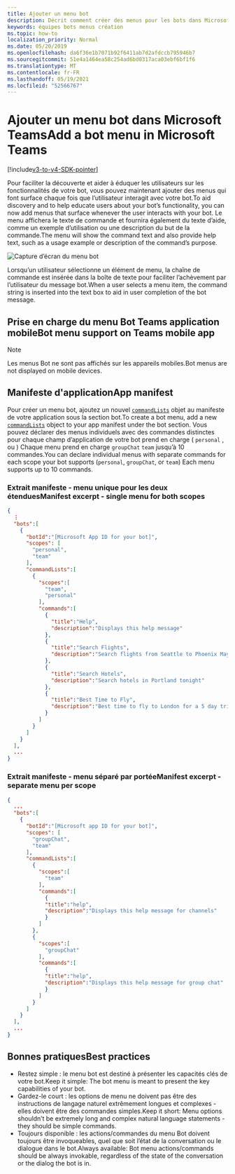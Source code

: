 ```yaml
---
title: Ajouter un menu bot
description: Décrit comment créer des menus pour les bots dans Microsoft Teams
keywords: équipes bots menus création
ms.topic: how-to
localization_priority: Normal
ms.date: 05/20/2019
ms.openlocfilehash: da6f36e1b7071b92f6411ab7d2afdccb795946b7
ms.sourcegitcommit: 51e4a1464ea58c254ad6bd0317aca03ebf6bf1f6
ms.translationtype: MT
ms.contentlocale: fr-FR
ms.lasthandoff: 05/19/2021
ms.locfileid: "52566767"
---
```

# <a name="add-a-bot-menu-in-microsoft-teams"></a><span data-ttu-id="13e8c-104">Ajouter un menu bot dans Microsoft Teams</span><span class="sxs-lookup"><span data-stu-id="13e8c-104">Add a bot menu in Microsoft Teams</span></span>

[!include[v3-to-v4-SDK-pointer](~/includes/v3-to-v4-pointer-bots.md)]

<span data-ttu-id="13e8c-105">Pour faciliter la découverte et aider à éduquer les utilisateurs sur les fonctionnalités de votre bot, vous pouvez maintenant ajouter des menus qui font surface chaque fois que l’utilisateur interagit avec votre bot.</span><span class="sxs-lookup"><span data-stu-id="13e8c-105">To aid discovery and to help educate users about your bot’s functionality, you can now add menus that surface whenever the user interacts with your bot.</span></span> <span data-ttu-id="13e8c-106">Le menu affichera le texte de commande et fournira également du texte d’aide, comme un exemple d’utilisation ou une description du but de la commande.</span><span class="sxs-lookup"><span data-stu-id="13e8c-106">The menu will show the command text and also provide help text, such as a usage example or description of the command’s purpose.</span></span>

![Capture d’écran du menu bot](~/assets/images/bots/bot-menus-bot-menu-sample.png)

<span data-ttu-id="13e8c-108">Lorsqu’un utilisateur sélectionne un élément de menu, la chaîne de commande est insérée dans la boîte de texte pour faciliter l’achèvement par l’utilisateur du message bot.</span><span class="sxs-lookup"><span data-stu-id="13e8c-108">When a user selects a menu item, the command string is inserted into the text box to aid in user completion of the bot message.</span></span>

## <a name="bot-menu-support-on-teams-mobile-app"></a><span data-ttu-id="13e8c-109">Prise en charge du menu Bot Teams application mobile</span><span class="sxs-lookup"><span data-stu-id="13e8c-109">Bot menu support on Teams mobile app</span></span>
> [!NOTE] 
> <span data-ttu-id="13e8c-110">Les menus Bot ne sont pas affichés sur les appareils mobiles.</span><span class="sxs-lookup"><span data-stu-id="13e8c-110">Bot menus are not displayed on mobile devices.</span></span>

## <a name="app-manifest"></a><span data-ttu-id="13e8c-111">Manifeste d'application</span><span class="sxs-lookup"><span data-stu-id="13e8c-111">App manifest</span></span>

<span data-ttu-id="13e8c-112">Pour créer un menu bot, ajoutez un nouvel [`commandLists`](~/resources/schema/manifest-schema.md#botscommandlists) objet au manifeste de votre application sous la section bot.</span><span class="sxs-lookup"><span data-stu-id="13e8c-112">To create a bot menu, add a new [`commandLists`](~/resources/schema/manifest-schema.md#botscommandlists) object to your app manifest under the bot section.</span></span> <span data-ttu-id="13e8c-113">Vous pouvez déclarer des menus individuels avec des commandes distinctes pour chaque champ d’application de votre bot prend en charge ( `personal` , ou ) Chaque menu prend en charge `groupChat` `team` jusqu’à 10 commandes.</span><span class="sxs-lookup"><span data-stu-id="13e8c-113">You can declare individual menus with separate commands for each scope your bot supports (`personal`, `groupChat`, or `team`) Each menu supports up to 10 commands.</span></span>

### <a name="manifest-excerpt---single-menu-for-both-scopes"></a><span data-ttu-id="13e8c-114">Extrait manifeste - menu unique pour les deux étendues</span><span class="sxs-lookup"><span data-stu-id="13e8c-114">Manifest excerpt - single menu for both scopes</span></span>

```json
{
  ⋮
  "bots":[
    {
      "botId":"[Microsoft App ID for your bot]",
      "scopes": [
        "personal",
        "team"
      ],
      "commandLists":[
        {
          "scopes":[
            "team",
            "personal"
          ],
          "commands":[
            {
              "title":"Help",
              "description":"Displays this help message"
            },
            {
              "title":"Search Flights",
              "description":"Search flights from Seattle to Phoenix May 2-5 departing after 3pm"
            },
            {
              "title":"Search Hotels",
              "description":"Search hotels in Portland tonight"
            },
            {
              "title":"Best Time to Fly",
              "description":"Best time to fly to London for a 5 day trip this summer"
            }
          ]
        }
      ]
    }
  ],
  ...
}
```

### <a name="manifest-excerpt---separate-menu-per-scope"></a><span data-ttu-id="13e8c-115">Extrait manifeste - menu séparé par portée</span><span class="sxs-lookup"><span data-stu-id="13e8c-115">Manifest excerpt - separate menu per scope</span></span>

```json
{
  ...
  "bots":[
    {
      "botId":"[Microsoft app ID for your bot]",
      "scopes": [
        "groupChat",
        "team"
      ],
      "commandLists":[
        {
          "scopes":[
            "team"
          ],
          "commands":[
            {
            "title":"help",
            "description":"Displays this help message for channels"
            }
          ]
        },
        {
          "scopes":[
            "groupChat"
          ],
          "commands":[
            {
            "title":"help",
            "description":"Displays this help message for group chat"
            }
          ]
        }
      ]
    }
  ],
  ...
}
```

## <a name="best-practices"></a><span data-ttu-id="13e8c-116">Bonnes pratiques</span><span class="sxs-lookup"><span data-stu-id="13e8c-116">Best practices</span></span>

* <span data-ttu-id="13e8c-117">Restez simple : le menu bot est destiné à présenter les capacités clés de votre bot.</span><span class="sxs-lookup"><span data-stu-id="13e8c-117">Keep it simple: The bot menu is meant to present the key capabilities of your bot.</span></span>
* <span data-ttu-id="13e8c-118">Gardez-le court : les options de menu ne doivent pas être des instructions de langage naturel extrêmement longues et complexes - elles doivent être des commandes simples.</span><span class="sxs-lookup"><span data-stu-id="13e8c-118">Keep it short: Menu options shouldn’t be extremely long and complex natural language statements - they should be simple commands.</span></span>
* <span data-ttu-id="13e8c-119">Toujours disponible : les actions/commandes du menu Bot doivent toujours être invoqueables, quel que soit l’état de la conversation ou le dialogue dans le bot.</span><span class="sxs-lookup"><span data-stu-id="13e8c-119">Always available: Bot menu actions/commands should be always invokable, regardless of the state of the conversation or the dialog the bot is in.</span></span>
